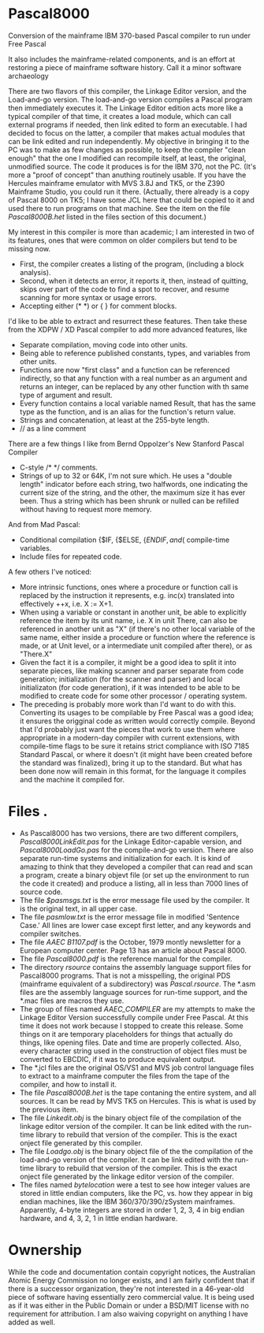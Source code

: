 # Pascal8000
Conversion of the mainframe IBM 370-based Pascal compiler to run under Free Pascal

It also includes the mainframe-related components, and is an effort at restoring a piece of mainframe software history. Call it a minor software archaeology

There are two flavors of this compiler, the Linkage Editor version, and the Load-and-go version. The load-and-go version compiles a Pascal program then immediately executes it. The Linkage Editor edition acts more like a typical compiler of that time, it creates a load module, which can call external programs if needed, then link edited to form an executable. I had decided to focus on the latter, a compiler that makes actual modules that can be link edited and run independently. My objective in bringing it to the PC was to make as few changes as possible, to keep the compiler "clean enough"  that the one I modified can recompile itself, at least, the original, unmodified source. The code it produces is for the IBM 370, not the PC. (It's more a "proof of concept" than anuthing routinely usable. If you have the Hercules mainframe emulator with MVS 3.8J and TK5, or the Z390 Mainframe Studio, you could run it there. (Actually, there already is a copy of Pascal 8000 on TK5; I have some JCL here that could be copied to it and used there to run programs on that machine. See the item on the file *Pascal8000B.het* listed in the files section of this document.)

My interest in this compiler is more than academic; I am interested in two of its features, ones that were common on older compilers but tend to be missing now. 
* First, the compiler creates a listing of the program, (including a block analysis).  
* Second, when it detects an error, it reports it, then, instead of quitting, skips over part of the code to find a spot to recover, and resume scanning for more syntax or usage errors. 
* Accepting either (* *) or { } for comment blocks.

I'd like to be able to extract and resurrect these features. Then take these from the XDPW / XD Pascal compiler to add more advanced features, like 
* Separate compilation, moving code into other units.
* Being able to reference published constants, types, and variables from other units.
* Functions are now "first class" and a function can be referenced indirectly, so that any function with a real number as an argument and returns an integer, can be replaced by any other function with th same type of argument and result.
* Every function contains a local variable named Result, that has the same type as the function, and is an alias for the function's return value.
* Strings and concatenation, at least at the 255-byte length.
* // as a line comment

There are a few things I like from Bernd Oppolzer's New Stanford Pascal Compiler
* C-style /* */ comments.
* Strings of up to 32 or 64K, I'm not sure which. He uses a "double length" indicator before each string, two halfwords, one indicating the current size of the string, and the other, the maximum size it has ever been. Thus a string which has been shrunk or nulled can be refilled without having to request more memory.

And from Mad Pascal: 
* Conditional compilation {$IF, {$ELSE, {$ENDIF, and ($ compile-time variables.
* Include files for repeated code.

A few others I've noticed:
* More intrinsic functions, ones where a procedure or function call is replaced by the instruction it represents, e.g. inc(x) translated into effectively ++x, i.e. X := X+1.
* When using a variable or constant in another unit, be able to explicitly reference the item by its unit name, i.e. X in unit There, can also be referenced in another unit as "X" (if there's no other local variable of the same name, either inside a procedure or function where the reference is made, or at Unit level, or a intermediate unit compiled after there), or as "There.X"
* Given the fact it is a compiler, it might be a good idea to split it into separate pieces, like making scanner and parser separate from code generation; initialization (for the scanner and parser) and local initializaton (for code generation), if it was intended to be able to be modified to create code for some other processor / operating system.
* The preceding is probably more work than I'd want to do with this. Converting its usages to be compilable by Free Pascal was a good idea; it ensures the origginal code as written would correctly compile. Beyond that I'd probably just want the pieces that work to use them where appropriate in a modern-day compiler with current extensions, with compile-time flags to be sure it retains strict compliance with ISO 7185 Standard Pascal, or where it doesn't (it might have been created before the standard was finalized), bring it up to the standard. But what has been done now will remain in this format, for the language it compiles and the machine it compiled for.


# Files                             .
* As Pascal8000 has two versions, there are two different compilers, *Pascal8000LinkEdit.pas* for the Linkage Editor-capable version, and *Pascal8000LoadGo.pas* for the compile-and-go version. There are also separate run-time systems and initialization for each. It is kind of amazing to think that they developed a compiler that can read and scan a program, create a binary objevt file (or set up the environment to run the code it created) and produce a listing, all in less than 7000 lines of source code.
* The file *$pasmsgs.txt* is the error message file used by the compiler. It is the original text, in all upper case.
* The file *pasmlow.txt* is the error message file in modified 'Sentence Case.' All lines are lower case except first letter, and any keywords and compiler switches.
* The file *AAEC B1107.pdf* is the October, 1979 montly newsletter for a European computer center. Page 13 has an article about Pascal 8000.
* The file *Pascal8000.pdf* is the reference manual for the compiler.
* The directory *rsource* contains the assembly language support files for Pascal8000 programs. That is not a misspelling, the original PDS (mainframe equivalent of a subdirectory) was *Pascal.rsource*. The *.asm files are the assembly language sources for run-time support, and the *.mac files are macros they use.
* The group of files named *AAEC_COMPILER* are my attempts to make the Linkage Editor Version successfully compile under Free Pascal. At this time it does not work because I stopped to create this release. Some things on it are temporary placeholders for things that actually do things, like opening files. Date and time are properly collected. Also, every character string used in the construction of object files must be converted to EBCDIC, if it was to produce equivalent output. 
* The *.jcl files are the original OS/VS1 and MVS job control language files to extract to a mainframe computer the files from the tape of the compiler, and how to install it.
* The file *Pascal8000B.het* is the tape contaning the entire system, and all sources. It can be read by MVS TK5 on Hercules. This is what is used by the previous item.
* The file *Linkedit.obj* is the binary object file of the compilation of the linkage editor version of the compiler. It can be link edited with the run-time library to rebuild that version of the compiler. This is the exact onject file generated by this compiler.
* The file *Loadgo.obj*  is the binary object file of the the compilation of the load-and-go version of the compiler. It can be link edited with the run-time library to rebuild that version of the compiler.  This is the exact onject file generated by the linkage editor version of the compiler.
* The files named *bytelocation* were a test to see how integer values are stored in little endian computers, like the PC, vs. how they appear in big endian machines, like the IBM 360/370/390/zSystem mainframes. Apparently, 4-byte integers are stored in order 1, 2, 3, 4 in big endian hardware, and 4, 3, 2, 1 in little endian hardware.

 
# Ownership
While the code and documentation contain copyright notices, the Australian Atomic Energy Commission no longer exists, and I am fairly confident that if there is a successor organization, they're not interested in a 46-year-old piece of software having essentially zero commercial value. It is being used as if it was either in the Public Domain or under a BSD/MIT license with no requirement for attribution. I am also waiving copyright on anything I have added as well.
